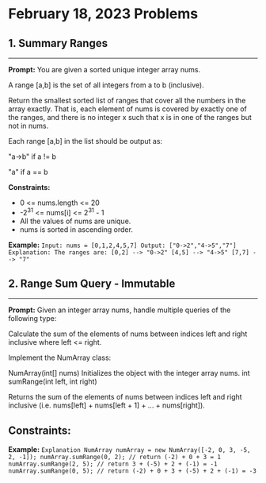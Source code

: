 # February 18, 2023 Problems

## 1. Summary Ranges

---
**Prompt:** You are given a sorted unique integer array nums.

A range [a,b] is the set of all integers from a to b (inclusive).

Return the smallest sorted list of ranges that cover all the numbers in the array exactly. That is, each element of nums is covered by exactly one of the ranges, and there is no integer x such that x is in one of the ranges but not in nums.

Each range [a,b] in the list should be output as:

"a->b" if a != b

"a" if a == b

**Constraints:**
- 0 <= nums.length <= 20 
- -2<sup>31</sup> <= nums[i] <= 2<sup>31</sup> - 1 
- All the values of nums are unique. 
- nums is sorted in ascending order.

**Example:**
`Input: nums = [0,1,2,4,5,7]
Output: ["0->2","4->5","7"]
Explanation: The ranges are:
[0,2] --> "0->2"
[4,5] --> "4->5"
[7,7] --> "7"`

## 2. Range Sum Query - Immutable

---
**Prompt:** Given an integer array nums, handle multiple queries of the following type:

Calculate the sum of the elements of nums between indices left and right inclusive where left <= right.

Implement the NumArray class:

NumArray(int[] nums) Initializes the object with the integer array nums.
int sumRange(int left, int right) 

Returns the sum of the elements of nums between indices left and right inclusive (i.e. nums[left] + nums[left + 1] + ... + nums[right]).

**Constraints:**
-

**Example:**
`Explanation
NumArray numArray = new NumArray([-2, 0, 3, -5, 2, -1]);
numArray.sumRange(0, 2); // return (-2) + 0 + 3 = 1
numArray.sumRange(2, 5); // return 3 + (-5) + 2 + (-1) = -1
numArray.sumRange(0, 5); // return (-2) + 0 + 3 + (-5) + 2 + (-1) = -3`